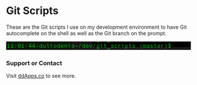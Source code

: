 # Git Scripts
These are the Git scripts I use on my development environment to have Git autocomplete on the shell as well as the Git branch on the prompt.

![](https://raw.githubusercontent.com/duliodenis/git_scripts/master/art/prompt.png)

### Support or Contact
Visit [ddApps.co](http://ddapps.co) to see more.
